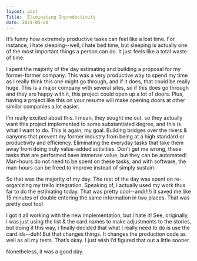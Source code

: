 ```yaml
---
layout: post
Title:  Eliminating Inproductivity
date: 2021-05-20
---
```


It’s funny how extremely productive tasks can feel like a lost time.  For instance, i hate sleeping--well, i hate bed time, but sleeping is actually one of the most important things a person can do.  It just feels like a total waste of time.

I spent the majority of the day estimating and building a proposal for my former-former company.  This was a very productive way to spend my time as I really think this one might go through, and if it does, that could be really huge.  This is a major company with several sites, so if this does go through and they are happy with it, this project could open up a lot of doors.  Plus, having a project like this on your resume will make opening doors at other similar companies a lot easier.

I’m really excited about this.  I mean, they sought me out, so they actually want this project implemented to some substantiated degree, and this is what I want to do.  This is again, my goal.  Building bridges over the rivers & canyons that prevent my former industry from being at a high standard or productivity and efficiency.  Eliminating the everyday tasks that take them away from doing truly value-added activities.  Don’t get me wrong, these tasks that are performed have immense value, but they can be automated!  Man-hours do not need to be spent on these tasks, and with software, the man-hours can be freed to improve instead of simply sustain.

So that was the majority of my day.  The rest of the day was spent on re-organizing my trello integration.  Speaking of, I actually used my work thus far to do the estimating today.  That was pretty cool--and(!!!) it saved me like 15 minutes of double entering the same information in two places.  That was pretty cool too!

I got it all working with the new implementation, but I hate it!  See, originally, i was just using the list & the card names to make adjustments to the stories, but doing it this way, i finally decided that what I really need to do is use the card ids--duh!  But that changes things.  It changes the production code as well as all my tests.  That’s okay.  I just wish I’d figured that out a little sooner.

Nonetheless, it was a good day.

